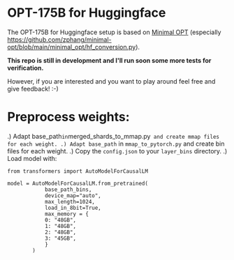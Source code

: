 # OPT-175B for Huggingface

The OPT-175B for Huggingface setup is based on [Minimal OPT](https://github.com/zphang/minimal-opt) (especially https://github.com/zphang/minimal-opt/blob/main/minimal_opt/hf_conversion.py).

**This repo is still in development and I'll run soon some more tests for verification.**

However, if you are interested and you want to play around feel free and give feedback! :-)

# Preprocess weights:

.) Adapt base_path` in `merged_shards_to_mmap.py` and create mmap files for each weight.
.) Adapt base_path` in `mmap_to_pytorch.py` and create bin files for each weight.
.) Copy the `config.json` to your `layer_bins` directory.
.) Load model with:
```
from transformers import AutoModelForCausalLM

model = AutoModelForCausalLM.from_pretrained(
            base_path_bins,
            device_map="auto",
            max_length=1024,
            load_in_8bit=True,
            max_memory = {
            0: "48GB",
            1: "48GB",
            2: "48GB",
            3: "45GB",
            }
        )
```
